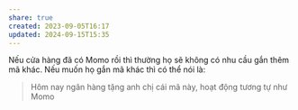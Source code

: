 ```yaml
---
share: true
created: 2023-09-05T16:17
updated: 2024-09-15T15:35
---
```

Nếu cửa hàng đã có Momo rồi thì thường họ sẽ không có nhu cầu gắn thêm mã khác. Nếu muốn họ gắn mã khác thì có thể nói là:
> Hôm nay ngân hàng tặng anh chị cái mã này, hoạt động tương tự như Momo
